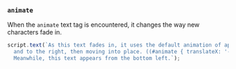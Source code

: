 ### `animate`

When the `animate` text tag is encountered, it changes the way new characters fade in.

```js
script.text(`As this text fades in, it uses the default animation of appearing slightly above
  and to the right, then moving into place. ((#animate { translateX: '-10px', translateY: '10px' }))
  Meanwhile, this text appears from the bottom left.`);
```
